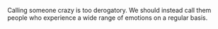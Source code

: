 <p>Calling someone crazy is too derogatory. We should instead call them people who experience a wide range of emotions on a regular basis.</p>

